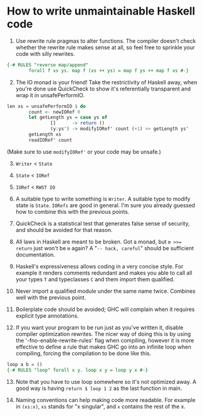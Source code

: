 # How to write unmaintainable Haskell code

1. Use rewrite rule pragmas to alter functions. The compiler doesn't check whether the rewrite rule makes sense at all, so feel free to sprinkle your code with silly rewrites.
```haskell
{-# RULES "reverse map/append"
        forall f xs ys. map f (xs ++ ys) = map f ys ++ map f xs #-}
```

2. The IO monad is your friend! Take the restrictivity of Haskell away, when you're done use QuickCheck to show  it's referentially transparent and wrap it in unsafePerformIO.
```haskell
len xs = unsafePerformIO $ do
        count <- newIORef 0
        let getLength ys = case ys of
                []      -> return ()
                (y:ys') -> modifyIORef' count (+1) >> getLength ys'
        getLength xs
        readIORef' count
```
(Make sure to use `modifyIORef'` or your code may be unsafe.)

3. `Writer` < `State`

4. `State` < `IORef`

5. `IORef` < `RWST IO`

6. A suitable type to write something is `Writer`. A suitable type to modify state is `State`. `IORefs` are good in general. I'm sure you already guessed how to combine this with the previous points.

7. QuickCheck is a statistical test that generates false sense of security, and should be avoided for that reason.

8. All laws in Haskell are meant to be broken. Got a monad, but `m >>= return` just won't be `m` again? A "`-- hack, careful`" should be sufficient documentation.

9. Haskell's expressiveness allows coding in a very concise style. For example it renders comments redundant and makes you able to call all your types `T` and typeclasses `C` and them import them qualified.

10. Never import a qualified module under the same name twice. Combines well with the previous point.

11. Boilerplate code should be avoided; GHC will complain when it requires explicit type annotations.

12. If you want your program to be run just as you've written it, disable compiler optimization rewrites. The nicer way of doing this is by using the '-fno-enable-rewrite-rules' flag when compiling, however it is more effective to define a rule that makes GHC go into an infinite loop when compiling, forcing the compilation to be done like this.
```haskell
loop a b = ()
{-# RULES "loop" forall x y. loop x y = loop y x #-}
```

13. Note that you have to use loop somewhere so it's not optimized away. A good way is having `return $ loop 1 2` as the last function in main.

14. Naming conventions can help making code more readable. For example in `(xs:x)`, `xs` stands for "x singular", and `x` contains the rest of the x.